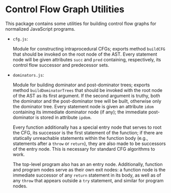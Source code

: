 Control Flow Graph Utilities
============================

This package contains some utilities for building control flow graphs for normalized JavaScript programs.

* `cfg.js`:

  Module for constructing intraprocedural CFGs; exports method `buildCFG` that should be invoked
  on the root node of the AST. Every statement node will be given attributes `succ` and `pred`
  containing, respectively, its control flow successor and predecessor sets.
            
* `dominators.js`:

  Module for building dominator and post-dominator trees; exports method `buildDominatorTrees`
  that should be invoked with the root node of the AST as its first argument. If the second
  argument is truthy, both the dominator and the post-dominator tree will be built, otherwise only
  the dominator tree. Every statement node is given an attribute `idom` containing its immediate
  dominator node (if any); the immediate post-dominator is stored in attribute `ipdom`.
            
  Every function additionally has a special entry node that serves to root the CFG, its successor
  is the first statement of the function; if there are statically unreachable statements within
  the function body (e.g., statements after a `throw` or `return`), they are also made to be
  successors of the entry node. This is necessary for standard CFG algorithms to work.
            
  The top-level program also has an an entry node. Additionally, function and program nodes
  serve as their own exit nodes: a function node is the immediate successor of any `return`
  statement in its body, as well as of any `throw` that appears outside a `try` statement, and
  similar for program nodes.